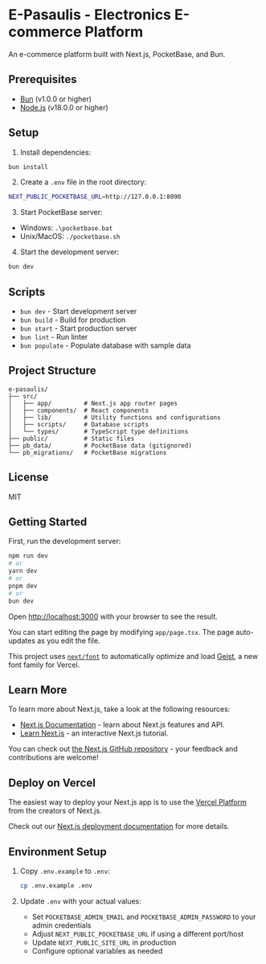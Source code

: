 # E-Pasaulis - Electronics E-commerce Platform

An e-commerce platform built with Next.js, PocketBase, and Bun.

## Prerequisites

- [Bun](https://bun.sh/) (v1.0.0 or higher)
- [Node.js](https://nodejs.org/) (v18.0.0 or higher)

## Setup

1. Install dependencies:
```bash
bun install
```

2. Create a `.env` file in the root directory:
```bash
NEXT_PUBLIC_POCKETBASE_URL=http://127.0.0.1:8090
```

3. Start PocketBase server:
- Windows: `.\pocketbase.bat`
- Unix/MacOS: `./pocketbase.sh`

4. Start the development server:
```bash
bun dev
```

## Scripts

- `bun dev` - Start development server
- `bun build` - Build for production
- `bun start` - Start production server
- `bun lint` - Run linter
- `bun populate` - Populate database with sample data

## Project Structure

```
e-pasaulis/
├── src/
│   ├── app/         # Next.js app router pages
│   ├── components/  # React components
│   ├── lib/         # Utility functions and configurations
│   ├── scripts/     # Database scripts
│   └── types/       # TypeScript type definitions
├── public/          # Static files
├── pb_data/         # PocketBase data (gitignored)
└── pb_migrations/   # PocketBase migrations
```

## License

MIT

## Getting Started

First, run the development server:

```bash
npm run dev
# or
yarn dev
# or
pnpm dev
# or
bun dev
```

Open [http://localhost:3000](http://localhost:3000) with your browser to see the result.

You can start editing the page by modifying `app/page.tsx`. The page auto-updates as you edit the file.

This project uses [`next/font`](https://nextjs.org/docs/app/building-your-application/optimizing/fonts) to automatically optimize and load [Geist](https://vercel.com/font), a new font family for Vercel.

## Learn More

To learn more about Next.js, take a look at the following resources:

- [Next.js Documentation](https://nextjs.org/docs) - learn about Next.js features and API.
- [Learn Next.js](https://nextjs.org/learn) - an interactive Next.js tutorial.

You can check out [the Next.js GitHub repository](https://github.com/vercel/next.js) - your feedback and contributions are welcome!

## Deploy on Vercel

The easiest way to deploy your Next.js app is to use the [Vercel Platform](https://vercel.com/new?utm_medium=default-template&filter=next.js&utm_source=create-next-app&utm_campaign=create-next-app-readme) from the creators of Next.js.

Check out our [Next.js deployment documentation](https://nextjs.org/docs/app/building-your-application/deploying) for more details.

## Environment Setup

1. Copy `.env.example` to `.env`:
   ```bash
   cp .env.example .env
   ```

2. Update `.env` with your actual values:
   - Set `POCKETBASE_ADMIN_EMAIL` and `POCKETBASE_ADMIN_PASSWORD` to your admin credentials
   - Adjust `NEXT_PUBLIC_POCKETBASE_URL` if using a different port/host
   - Update `NEXT_PUBLIC_SITE_URL` in production
   - Configure optional variables as needed
